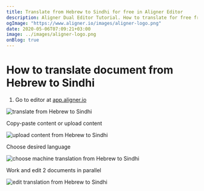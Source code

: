 ```yaml
---
title: Translate from Hebrew to Sindhi for free in Aligner Editor
description: Aligner Dual Editor Tutorial. How to translate for free from Hebrew to Sindhi. Aligner is multilingual document management platform. 
ogImage: "https://www.aligner.io/images/aligner-logo.png"
date: 2020-05-06T07:09:21+03:00
image: ../images/aligner-logo.png
onBlog: true
---
```


# How to translate document from Hebrew to Sindhi

1. Go to editor at [app.aligner.io](https://app.aligner.io "Aligner App web page")

![translate from Hebrew to Sindhi](../aligner-blank-editor.png "translate from Hebrew to Sindhi")

Copy-paste content or upload content

![upload content from Hebrew to Sindhi](../aligner-uploaded-document.png "upload content from Hebrew to Sindhi")

Choose desired language

![choose machine translation from Hebrew to Sindhi](../aligner-language-dropdown.png "choose machine translation from Hebrew to Sindhi")

Work and edit 2 documents in parallel

![edit translation from Hebrew to Sindhi](../aligner-double-sitded-editor.png "edit translation from Hebrew to Sindhi")

